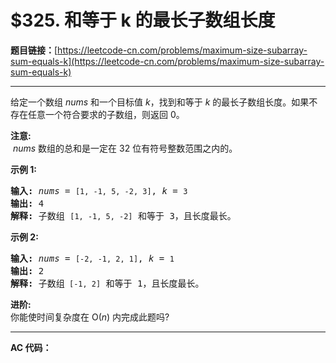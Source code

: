 # $325. 和等于 k 的最长子数组长度

**题目链接：**[https://leetcode-cn.com/problems/maximum-size-subarray-sum-equals-k](https://leetcode-cn.com/problems/maximum-size-subarray-sum-equals-k)

---

<div class="content__1Y2H">
 <div class="notranslate">
  <p>给定一个数组 <em>nums</em> 和一个目标值 <em>k</em>，找到和等于<em> k </em>的最长子数组长度。如果不存在任意一个符合要求的子数组，则返回 0。</p> 
  <p><strong>注意:</strong><br> &nbsp;<em>nums</em> 数组的总和是一定在 32 位有符号整数范围之内的。</p> 
  <p><strong>示例 1:</strong></p> 
  <pre class="language-text"><strong>输入: </strong><em>nums</em> = <code>[1, -1, 5, -2, 3]</code>, <em>k</em> = <code>3</code>
<strong>输出: </strong>4 
<strong>解释: </strong>子数组 <code>[1, -1, 5, -2]</code> 和等于 3，且长度最长。
</pre> 
  <p><strong>示例 2:</strong></p> 
  <pre class="language-text"><strong>输入: </strong><em>nums</em> = <code>[-2, -1, 2, 1]</code>, <em>k</em> = <code>1</code>
<strong>输出: </strong>2 <strong>
解释: </strong>子数组<code> [-1, 2]</code> 和等于 1，且长度最长。</pre> 
  <p><strong>进阶:</strong><br> 你能使时间复杂度在 O(<em>n</em>) 内完成此题吗?</p> 
 </div>
</div>

---

**AC 代码：**

```java

```